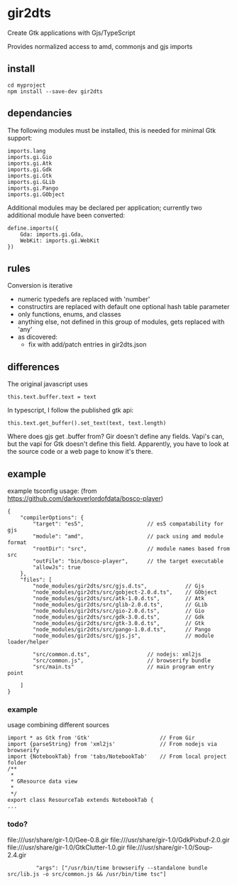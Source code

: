 # gir2dts #

Create Gtk applications with Gjs/TypeScript

Provides normalized access to amd, commonjs and gjs imports

## install
```
cd myproject
npm install --save-dev gir2dts
```

## dependancies
The following modules must be installed, this is needed for minimal Gtk support:

    imports.lang
    imports.gi.Gio
    imports.gi.Atk
    imports.gi.Gdk
    imports.gi.Gtk
    imports.gi.GLib
    imports.gi.Pango
    imports.gi.GObject

Additional modules may be declared per application; currently two additional module have been converted:
```
define.imports({
    Gda: imports.gi.Gda,
    WebKit: imports.gi.WebKit
})
```

## rules
Conversion is iterative

* numeric typedefs are replaced with 'number'
* constructirs are replaced with default one optional hash table parameter
* only functions, enums, and classes
* anything else, not defined in this group of modules, gets replaced with 'any'
* as dicovered:
    * fix with add/patch entries in gir2dts.json



## differences

The original javascript uses
```
this.text.buffer.text = text
```

In typescript, I follow the published gtk api:
```
this.text.get_buffer().set_text(text, text.length)
```

Where does gjs get .buffer from? Gir doesn't define any fields. 
Vapi's can, but the vapi for Gtk doesn't define this field.
Apparently, you have to look at the source code or a web page to know it's there. 


## example

example tsconfig usage: (from https://github.com/darkoverlordofdata/bosco-player)
```
{
    "compilerOptions": {
        "target": "es5",                    // es5 compatability for gjs
        "module": "amd",                    // pack using amd module format
        "rootDir": "src",                   // module names based from src
        "outFile": "bin/bosco-player",      // the target executable
        "allowJs": true 
    },
    "files": [
        "node_modules/gir2dts/src/gjs.d.ts",            // Gjs
        "node_modules/gir2dts/src/gobject-2.0.d.ts",    // GObject
        "node_modules/gir2dts/src/atk-1.0.d.ts",        // Atk
        "node_modules/gir2dts/src/glib-2.0.d.ts",       // GLib
        "node_modules/gir2dts/src/gio-2.0.d.ts",        // Gio
        "node_modules/gir2dts/src/gdk-3.0.d.ts",        // Gdk
        "node_modules/gir2dts/src/gtk-3.0.d.ts",        // Gtk
        "node_modules/gir2dts/src/pango-1.0.d.ts",      // Pango
        "node_modules/gir2dts/src/gjs.js",              // module loader/helper
        
        "src/common.d.ts",                  // nodejs: xml2js
        "src/common.js",                    // browserify bundle
        "src/main.ts"                       // main program entry point
        
    ]
}
```

### example

usage combining different sources

```
import * as Gtk from 'Gtk'                      // From Gir
import {parseString} from 'xml2js'              // From nodejs via browserify
import {NotebookTab} from 'tabs/NotebookTab'    // From local project folder
/**
 *
 * GResource data view
 *
 */
export class ResourceTab extends NotebookTab {
...    
```

### todo?
file:///usr/share/gir-1.0/Gee-0.8.gir
file:///usr/share/gir-1.0/GdkPixbuf-2.0.gir
file:///usr/share/gir-1.0/GtkClutter-1.0.gir
file:///usr/share/gir-1.0/Soup-2.4.gir

             "args": ["/usr/bin/time browserify --standalone bundle src/lib.js -o src/common.js && /usr/bin/time tsc"]
